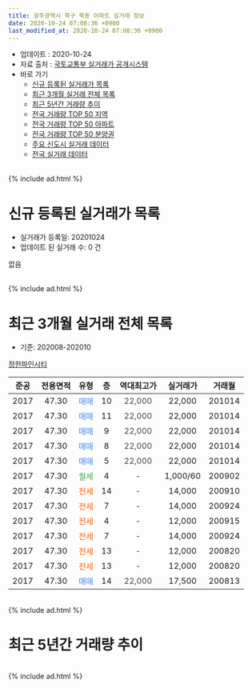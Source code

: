 ```yaml
---
title: 광주광역시 북구 북동 아파트 실거래 정보
date: 2020-10-24 07:08:36 +0900
last_modified_at: 2020-10-24 07:08:36 +0900
---
```


* 업데이트 : 2020-10-24
* 자료 출처 : [국토교통부 실거래가 공개시스템](http://rt.molit.go.kr)
* 바로 가기
    * [신규 등록된 실거래가 목록](#신규-등록된-실거래가-목록)
    * [최근 3개월 실거래 전체 목록](#최근-3개월-실거래-전체-목록)
    * [최근 5년간 거래량 추이](#최근-5년간-거래량-추이)
    * [전국 거래량 TOP 50 지역](https://inasie.github.io/apt-trade-info/최근-3개월-전국에서-가장-거래가-많이-발생한-지역)
    * [전국 거래량 TOP 50 아파트](https://inasie.github.io/apt-trade-info/최근-3개월-전국에서-가장-거래가-많이-발생한-아파트)
    * [전국 거래량 TOP 50 분양권](https://inasie.github.io/apt-trade-info/최근-3개월-전국에서-가장-거래가-많이-발생한-분양권)
    * [주요 신도시 실거래 데이터](https://inasie.github.io/apt-trade-info/주요-신도시)
    * [전국 실거래 데이터](https://inasie.github.io/apt-trade-info/전국)
<br>
{% include ad.html %}
<br>

# 신규 등록된 실거래가 목록
* 실거래가 등록일: 20201024
* 업데이트 된 실거래 수: 0 건

없음

<br>
{% include ad.html %}
<br>

# 최근 3개월 실거래 전체 목록
* 기준: 202008-202010


[정한파인시티](https://search.naver.com/search.naver?query=%EA%B4%91%EC%A3%BC%EA%B4%91%EC%97%AD%EC%8B%9C+%EB%B6%81%EA%B5%AC+%EB%B6%81%EB%8F%99+%EC%A0%95%ED%95%9C%ED%8C%8C%EC%9D%B8%EC%8B%9C%ED%8B%B0)

|준공|전용면적|유형|층|역대최고가|실거래가|거래월|
|:---:|:---:|:---:|:---:|:---:|:---:|:---:|
|2017|47.30|<span style="color:#4285f3">매매</span>|10|<span style="color:#444444">22,000</span>|22,000|201014|
|2017|47.30|<span style="color:#4285f3">매매</span>|11|<span style="color:#444444">22,000</span>|22,000|201014|
|2017|47.30|<span style="color:#4285f3">매매</span>|9|<span style="color:#444444">22,000</span>|22,000|201014|
|2017|47.30|<span style="color:#4285f3">매매</span>|8|<span style="color:#444444">22,000</span>|22,000|201014|
|2017|47.30|<span style="color:#4285f3">매매</span>|5|<span style="color:#444444">22,000</span>|22,000|201014|
|2017|47.30|<span style="color:#34a853">월세</span>|4|<span style="color:#444444">-</span>|1,000/60|200902|
|2017|47.30|<span style="color:#ff5a00">전세</span>|14|<span style="color:#444444">-</span>|14,000|200910|
|2017|47.30|<span style="color:#ff5a00">전세</span>|7|<span style="color:#444444">-</span>|14,000|200924|
|2017|47.30|<span style="color:#ff5a00">전세</span>|4|<span style="color:#444444">-</span>|12,000|200915|
|2017|47.30|<span style="color:#ff5a00">전세</span>|7|<span style="color:#444444">-</span>|14,000|200924|
|2017|47.30|<span style="color:#ff5a00">전세</span>|13|<span style="color:#444444">-</span>|12,000|200820|
|2017|47.30|<span style="color:#ff5a00">전세</span>|13|<span style="color:#444444">-</span>|12,000|200820|
|2017|47.30|<span style="color:#4285f3">매매</span>|14|<span style="color:#444444">22,000</span>|17,500|200813|


<br>
{% include ad.html %}
<br>

# 최근 5년간 거래량 추이


<div style="width:100%;">
    <canvas id="deal_progress" height="200"></canvas>
</div>

<script>
new Chart(document.getElementById("deal_progress"), {
    type: 'line',
    data: {
        labels: ['201510','201511','201512','201601','201602','201603','201604','201605','201606','201607','201608','201609','201610','201611','201612','201701','201702','201703','201704','201705','201706','201707','201708','201709','201710','201711','201712','201801','201802','201803','201804','201805','201806','201807','201808','201809','201810','201811','201812','201901','201902','201903','201904','201905','201906','201907','201908','201909','201910','201911','201912','202001','202002','202003','202004','202005','202006','202007','202008','202009','202010'],
        datasets: [{
            label: '매매',
            pointRadius: 1,
            data: [0, 0, 0, 0, 0, 0, 0, 0, 0, 0, 0, 0, 0, 0, 0, 0, 0, 0, 1, 0, 1, 0, 2, 1, 1, 0, 0, 0, 0, 0, 0, 0, 0, 0, 2, 0, 0, 0, 1, 0, 3, 0, 0, 0, 0, 1, 0, 0, 0, 0, 0, 1, 1, 0, 2, 4, 27, 2, 1, 0, 5],
            borderColor: "rgba(255, 201, 14, 1)",
            backgroundColor: "rgba(255, 201, 14, 0.5)",
            fill: false,
            lineTension: 0
        },{
            label: '전월세',
            pointRadius: 1,
            data: [0, 0, 0, 0, 0, 0, 0, 0, 0, 0, 0, 0, 0, 0, 0, 0, 0, 0, 1, 6, 1, 6, 12, 6, 0, 0, 1, 0, 1, 0, 1, 1, 0, 0, 0, 2, 0, 0, 0, 0, 1, 1, 0, 0, 5, 3, 2, 4, 2, 0, 0, 3, 0, 0, 1, 1, 2, 3, 2, 5, 0],
            borderColor: "rgba(0, 141, 185, 1)",
            backgroundColor: "rgba(0, 141, 185, 0.5)",
            fill: false,
            lineTension: 0
        }
        ]
    },
    options: {
        responsive: true,
        title: {
            display: false
        },
        tooltips: {
            mode: 'index',
            intersect: false
        },
        hover: {
            mode: 'nearest',
            intersect: true
        },
        scales: {
            xAxes: [{
                display: true,
                scaleLabel: {
                    display: true,
                    labelString: '년/월'
                }
            }],
            yAxes: [{
                display: true,
                ticks: {
                    suggestedMin: 0,
                },
                scaleLabel: {
                    display: true,
                    labelString: '실거래 수'
                }
            }]
        }
    }
});

</script>


<br>
{% include ad.html %}
<br>

